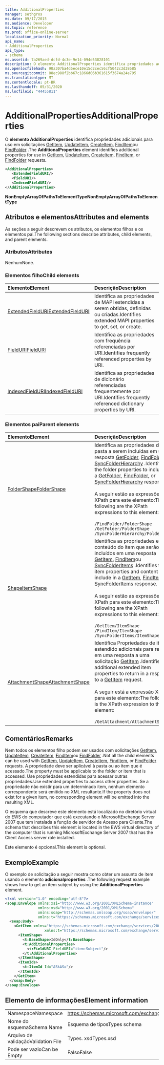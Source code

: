 ```yaml
---
title: AdditionalProperties
manager: sethgros
ms.date: 09/17/2015
ms.audience: Developer
ms.topic: reference
ms.prod: office-online-server
localization_priority: Normal
api_name:
- AdditionalProperties
api_type:
- schema
ms.assetid: 7a269aed-dcfd-4c3e-9e14-094e53828101
description: O elemento AdditionalProperties identifica propriedades adicionais para uso em solicitações GetItem, UpdateItem, CreateItem, FindItem ou FindFolder.
ms.openlocfilehash: 90a307ba4d5ece10e15d2cec56cf5042c3d38685
ms.sourcegitcommit: 88ec988f2bb67c1866d06b361615f3674a24e795
ms.translationtype: MT
ms.contentlocale: pt-BR
ms.lasthandoff: 05/31/2020
ms.locfileid: "44455811"
---
```

# <a name="additionalproperties"></a><span data-ttu-id="5af77-103">AdditionalProperties</span><span class="sxs-lookup"><span data-stu-id="5af77-103">AdditionalProperties</span></span>

<span data-ttu-id="5af77-104">O **elemento AdditionalProperties** identifica propriedades adicionais para uso em solicitações [GetItem](getitem.md), [UpdateItem](updateitem.md), [CreateItem](createitem.md), [FindItem](finditem.md)ou [FindFolder](findfolder.md) .</span><span class="sxs-lookup"><span data-stu-id="5af77-104">The **AdditionalProperties** element identifies additional properties for use in [GetItem](getitem.md), [UpdateItem](updateitem.md), [CreateItem](createitem.md), [FindItem](finditem.md), or [FindFolder](findfolder.md) requests.</span></span> 
  
```xml
<AdditionalProperties>
   <ExtendedFieldURI/>
   <FieldURI/>
   <IndexedFieldURI/>
</AdditionalProperties>
```

 <span data-ttu-id="5af77-105">**NonEmptyArrayOfPathsToElementType**</span><span class="sxs-lookup"><span data-stu-id="5af77-105">**NonEmptyArrayOfPathsToElementType**</span></span>
## <a name="attributes-and-elements"></a><span data-ttu-id="5af77-106">Atributos e elementos</span><span class="sxs-lookup"><span data-stu-id="5af77-106">Attributes and elements</span></span>

<span data-ttu-id="5af77-107">As seções a seguir descrevem os atributos, os elementos filhos e os elementos pai.</span><span class="sxs-lookup"><span data-stu-id="5af77-107">The following sections describe attributes, child elements, and parent elements.</span></span>
  
### <a name="attributes"></a><span data-ttu-id="5af77-108">Atributos</span><span class="sxs-lookup"><span data-stu-id="5af77-108">Attributes</span></span>

<span data-ttu-id="5af77-109">Nenhum</span><span class="sxs-lookup"><span data-stu-id="5af77-109">None.</span></span>
  
### <a name="child-elements"></a><span data-ttu-id="5af77-110">Elementos filho</span><span class="sxs-lookup"><span data-stu-id="5af77-110">Child elements</span></span>

|<span data-ttu-id="5af77-111">**Elemento**</span><span class="sxs-lookup"><span data-stu-id="5af77-111">**Element**</span></span>|<span data-ttu-id="5af77-112">**Descrição**</span><span class="sxs-lookup"><span data-stu-id="5af77-112">**Description**</span></span>|
|:-----|:-----|
|[<span data-ttu-id="5af77-113">ExtendedFieldURI</span><span class="sxs-lookup"><span data-stu-id="5af77-113">ExtendedFieldURI</span></span>](extendedfielduri.md) <br/> |<span data-ttu-id="5af77-114">Identifica as propriedades de MAPI estendidas a serem obtidas, definidas ou criadas.</span><span class="sxs-lookup"><span data-stu-id="5af77-114">Identifies extended MAPI properties to get, set, or create.</span></span>  <br/> |
|[<span data-ttu-id="5af77-115">FieldURI</span><span class="sxs-lookup"><span data-stu-id="5af77-115">FieldURI</span></span>](fielduri.md) <br/> |<span data-ttu-id="5af77-116">Identifica as propriedades com frequência referenciadas por URI.</span><span class="sxs-lookup"><span data-stu-id="5af77-116">Identifies frequently referenced properties by URI.</span></span>  <br/> |
|[<span data-ttu-id="5af77-117">IndexedFieldURI</span><span class="sxs-lookup"><span data-stu-id="5af77-117">IndexedFieldURI</span></span>](indexedfielduri.md) <br/> |<span data-ttu-id="5af77-118">Identifica as propriedades de dicionário referenciadas frequentemente por URI.</span><span class="sxs-lookup"><span data-stu-id="5af77-118">Identifies frequently referenced dictionary properties by URI.</span></span>  <br/> |
   
### <a name="parent-elements"></a><span data-ttu-id="5af77-119">Elementos pai</span><span class="sxs-lookup"><span data-stu-id="5af77-119">Parent elements</span></span>

|<span data-ttu-id="5af77-120">**Elemento**</span><span class="sxs-lookup"><span data-stu-id="5af77-120">**Element**</span></span>|<span data-ttu-id="5af77-121">**Descrição**</span><span class="sxs-lookup"><span data-stu-id="5af77-121">**Description**</span></span>|
|:-----|:-----|
|[<span data-ttu-id="5af77-122">FolderShape</span><span class="sxs-lookup"><span data-stu-id="5af77-122">FolderShape</span></span>](foldershape.md) <br/> | <span data-ttu-id="5af77-123">Identifica as propriedades da pasta a serem incluídas em uma resposta [GetFolder](getfolder.md), [FindFolder](findfolder.md)ou [SyncFolderHierarchy](syncfolderhierarchy.md) .</span><span class="sxs-lookup"><span data-stu-id="5af77-123">Identifies the folder properties to include in a [GetFolder](getfolder.md), [FindFolder](findfolder.md), or [SyncFolderHierarchy](syncfolderhierarchy.md) response.</span></span><br/><br/>  <span data-ttu-id="5af77-124">A seguir estão as expressões XPath para este elemento:</span><span class="sxs-lookup"><span data-stu-id="5af77-124">The following are the XPath expressions to this element:</span></span><br/><br/>  `/FindFolder/FolderShape` <br/>  `/GetFolder/FolderShape` <br/>  `/SyncFolderHierarchy/FolderShape` <br/> |
|[<span data-ttu-id="5af77-125">Shape</span><span class="sxs-lookup"><span data-stu-id="5af77-125">ItemShape</span></span>](itemshape.md) <br/> | <span data-ttu-id="5af77-126">Identifica as propriedades e o conteúdo do item que serão incluídos em uma resposta [GetItem](getitem.md), [FindItem](finditem.md)ou [SyncFolderItems](syncfolderitems.md) .</span><span class="sxs-lookup"><span data-stu-id="5af77-126">Identifies the item properties and content to include in a [GetItem](getitem.md), [FindItem](finditem.md), or [SyncFolderItems](syncfolderitems.md) response.</span></span><br/><br/>  <span data-ttu-id="5af77-127">A seguir estão as expressões XPath para este elemento:</span><span class="sxs-lookup"><span data-stu-id="5af77-127">The following are the XPath expressions to this element:</span></span><br/><br/>  `/GetItem/ItemShape` <br/>  `/FindItem/ItemShape` <br/>  `/SyncFolderItems/ItemShape` <br/> |
|[<span data-ttu-id="5af77-128">AttachmentShape</span><span class="sxs-lookup"><span data-stu-id="5af77-128">AttachmentShape</span></span>](attachmentshape.md) <br/> |<span data-ttu-id="5af77-129">Identifica Propriedades de item estendido adicionais para retornar em uma resposta a uma solicitação [GetItem](getitem.md) .</span><span class="sxs-lookup"><span data-stu-id="5af77-129">Identifies additional extended item properties to return in a response to a [GetItem](getitem.md) request.</span></span><br/><br/> <span data-ttu-id="5af77-130">A seguir está a expressão XPath para este elemento:</span><span class="sxs-lookup"><span data-stu-id="5af77-130">The following is the XPath expression to this element:</span></span><br/><br/>  `/GetAttachment/AttachmentShape` <br/> |
   
## <a name="remarks"></a><span data-ttu-id="5af77-131">Comentários</span><span class="sxs-lookup"><span data-stu-id="5af77-131">Remarks</span></span>

<span data-ttu-id="5af77-132">Nem todos os elementos filho podem ser usados com solicitações [GetItem](getitem.md), [UpdateItem](updateitem.md), [CreateItem](createitem.md), [FindItem](finditem.md)ou [FindFolder](findfolder.md) .</span><span class="sxs-lookup"><span data-stu-id="5af77-132">Not all the child elements can be used with [GetItem](getitem.md), [UpdateItem](updateitem.md), [CreateItem](createitem.md), [FindItem](finditem.md), or [FindFolder](findfolder.md) requests.</span></span> <span data-ttu-id="5af77-133">A propriedade deve ser aplicável à pasta ou ao item que é acessado.</span><span class="sxs-lookup"><span data-stu-id="5af77-133">The property must be applicable to the folder or item that is accessed.</span></span> <span data-ttu-id="5af77-134">Use propriedades estendidas para acessar outras propriedades.</span><span class="sxs-lookup"><span data-stu-id="5af77-134">Use extended properties to access other properties.</span></span> <span data-ttu-id="5af77-135">Se a propriedade não existir para um determinado item, nenhum elemento correspondente será emitido no XML resultante.</span><span class="sxs-lookup"><span data-stu-id="5af77-135">If the property does not exist for a given item, no corresponding element will be emitted into the resulting XML.</span></span> 
  
<span data-ttu-id="5af77-136">O esquema que descreve este elemento está localizado no diretório virtual do EWS do computador que está executando o MicrosoftExchange Server 2007 que tem instalada a função de servidor de Acesso para Cliente.</span><span class="sxs-lookup"><span data-stu-id="5af77-136">The schema that describes this element is located in the EWS virtual directory of the computer that is running MicrosoftExchange Server 2007 that has the Client Access server role installed.</span></span> 
  
<span data-ttu-id="5af77-137">Este elemento é opcional.</span><span class="sxs-lookup"><span data-stu-id="5af77-137">This element is optional.</span></span>
  
## <a name="example"></a><span data-ttu-id="5af77-138">Exemplo</span><span class="sxs-lookup"><span data-stu-id="5af77-138">Example</span></span>

<span data-ttu-id="5af77-139">O exemplo de solicitação a seguir mostra como obter um assunto de item usando o elemento **adicionalproperties** .</span><span class="sxs-lookup"><span data-stu-id="5af77-139">The following request example shows how to get an item subject by using the **AdditionalProperties** element.</span></span> 
  
```XML
<?xml version="1.0" encoding="utf-8"?>
<soap:Envelope xmlns:xsi="http://www.w3.org/2001/XMLSchema-instance"
               xmlns:xsd="http://www.w3.org/2001/XMLSchema"
               xmlns:soap="http://schemas.xmlsoap.org/soap/envelope/"
               xmlns:t="https://schemas.microsoft.com/exchange/services/2006/types">
  <soap:Body>
    <GetItem xmlns="https://schemas.microsoft.com/exchange/services/2006/messages" 
                  xmlns:t="https://schemas.microsoft.com/exchange/services/2006/types">
      <ItemShape>
        <t:BaseShape>IdOnly</t:BaseShape>
        <t:AdditionalProperties>
          <t:FieldURI FieldURI="item:Subject"/>
        </t:AdditionalProperties>
      </ItemShape>
      <ItemIds>
        <t:ItemId Id="ASkAS="/>
      </ItemIds>
    </GetItem>
  </soap:Body>
</soap:Envelope>
```

## <a name="element-information"></a><span data-ttu-id="5af77-140">Elemento de informações</span><span class="sxs-lookup"><span data-stu-id="5af77-140">Element information</span></span>

|||
|:-----|:-----|
|<span data-ttu-id="5af77-141">Namespace</span><span class="sxs-lookup"><span data-stu-id="5af77-141">Namespace</span></span>  <br/> |https://schemas.microsoft.com/exchange/services/2006/types  <br/> |
|<span data-ttu-id="5af77-142">Nome do esquema</span><span class="sxs-lookup"><span data-stu-id="5af77-142">Schema Name</span></span>  <br/> |<span data-ttu-id="5af77-143">Esquema de tipos</span><span class="sxs-lookup"><span data-stu-id="5af77-143">Types schema</span></span>  <br/> |
|<span data-ttu-id="5af77-144">Arquivo de validação</span><span class="sxs-lookup"><span data-stu-id="5af77-144">Validation File</span></span>  <br/> |<span data-ttu-id="5af77-145">Types. xsd</span><span class="sxs-lookup"><span data-stu-id="5af77-145">Types.xsd</span></span>  <br/> |
|<span data-ttu-id="5af77-146">Pode ser vazio</span><span class="sxs-lookup"><span data-stu-id="5af77-146">Can be Empty</span></span>  <br/> |<span data-ttu-id="5af77-147">Falso</span><span class="sxs-lookup"><span data-stu-id="5af77-147">False</span></span>  <br/> |
   

